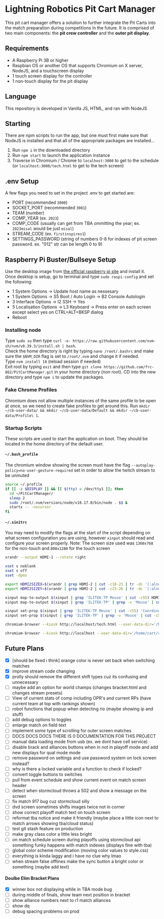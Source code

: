 # Lightning Robotics Pit Cart Manager
This pit cart manager offers a solution to further integrate the Pit Carts into the match preparation during competitions in the future. It is comprised of two main components: the **pit crew controller** and the **outer pit display**.

## Requirements
* A Raspberry Pi 3B or higher
* Raspbian OS or another OS that supports Chromium on X server, NodeJS, and a touchscreen display
* 1 touch screen display for the controller
* 1 non-touch display for the pit display

## Language
This repository is developed in Vanilla JS, HTML, and ran with NodeJS

## Starting
There are npm scripts to run the app, but one must first make sure that NodeJS is installed and that all of the appropriate packages are installed...
1. Run `npm i` in the downloaded directory
2. Run `npm start` to launch the application instance
3. Traverse in Chromium / Chrome to `localhost:3000` to get to the schedule (or `localhost:3000/tech.html` to get to the tech screen)

## .env Setup
A few flags you need to set in the project .env to get started are:
- PORT (recommended `3000`)
- SOCKET_PORT (recommended `3001`)
- TEAM (number)
- COMP_YEAR (ex. `2023`)
- COMP_CODE (usually can get from TBA ommitting the year; ex. `2023misal` would be just `misal`)
- STREAM_CODE (ex. `firstinspires1`)
- SETTINGS_PASSWORD (string of numbers 0-8 for indexes of pit screen password. ex. "012" str can be length 0 to 9)

## Raspberry Pi Buster/Bullseye Setup
Use the desktop image from [the official raspberry pi site](https://raspberrypi.org/software) and install it.
<br/>Once desktop is setup, go to terminal and type `sudo raspi-config` and set the following:
- 1 System Options -> Update host name as nessesary
- 1 System Options -> S5 Boot / Auto Login -> B2 Console Autologin
- 3 Interface Options -> I2 SSH -> Yes
- 5 Localisation Options -> L3 Keyboard -> Press enter on each screen except select yes on CTRL+ALT+BKSP dialog
- Reboot

### Installing node
Type `sudo su` then type `curl -o- https://raw.githubusercontent.com/nvm-sh/nvm/v0.39.3/install.sh | bash`.
<br/>
Check the home directory is right by typing `nano /root/.bashrc` and make sure the `$NVM_DIR` flag is set to `/root/.nvm` and change it if needed.
<br/>
Type `nvm install 18` (reload session if needed)
<br/>
Exit root by typing `exit` and then type `git clone https://github.com/frc-862/PitCartManager.git` in your home directory (non root). CD into the new directory and type `npm i` to update the packages.

### Fake Chrome Profiles
Chromium does not allow multiple instances of the same profile to be open at once, so we need to create fake profiles to get around this. Run `mkdir ~/cb-user-data/ && mkdir ~/cb-user-data/Default && mkdir ~/cb-user-data/Profile\ 1`.

### Startup Scripts
These scripts are used to start the application on boot. They should be located in the home directory of the default user.
#### `~/.bash_profile`
The chromium window showing the screen must have the flag `--autoplay-policy=no-user-gesture-required` set in order to allow the twitch stream to be unmuted
```bash
source ~/.profile
if [[ -z $DISPLAY ]] && [[ $(tty) = /dev/tty1 ]]; then
  cd ~/PitCartManager/
  sleep 2
  sudo /root/.nvm/versions/node/v18.17.0/bin/node . $$ &
  startx -- -nocursor
fi
```

#### `~/.xinitrc`
You may need to modify the flags at the start of the script depending on what screen configuration you are using, however `xinput` should read and configure your screen properly.
Note: The screen size used was `1360x768` for the non-touch and `800x1280` for the touch screen
```bash
xrandr --output HDMI-1 --rotate right

xset s noblank
xset s off
xset -dpms

export HDMI2SIZEX=$(xrandr | grep HDMI-2 | cut -c18-21 | tr -dc '[:alnum:]\n\r')
export HDMI2SIZEY=$(xrandr | grep HDMI-2 | cut -c23-26 | tr -dc '[:alnum:]\n\r')

xinput map-to-output $(xinput | grep 'ILITEK-TP Mouse' | cut -c55) HDMI-1
xinput map-to-output $(xinput | grep 'ILITEK-TP' | grep -v 'Mouse' | cut -c55) HDMI-1

xinput set-prop $(xinput | grep 'ILITEK-TP Mouse' | cut -c55) 'Coordinate Transformation Matrix' "0,1,0,-1,0,1,0,0,1"
xinput set-prop $(xinput | grep 'ILITEK-TP' | grep -v 'Mouse' | cut -c55) 'Coordinate Transformation Matrix' "0,1,0,-1,0,1,0,0,1"

chromium-browser --kiosk http://localhost/tech.html --user-data-dir='/home/cart/cb-user-data/Default' --disable-infobars --window-position=0,0 --start-fullscreen --window-size=800,1280 --new-window --disable-pinch &

chromium-browser --kiosk http://localhost --user-data-dir='/home/cart/cb-user-data/Profile 1' --new-window --disable-infobars --window-position=1280,0 --start-fullscreen --window-size=$HDMI2SIZEX,$HDMI2SIZEY --autoplay-policy=no-user-gesture-required
```

## Future Plans
- [x] [should be fixed i think] orange color is never set back when switching matches
- [x] improve stream code changing
- [x] prolly should remove the different shift types cuz its confusing and unnecessary
- [ ] maybe add an option for world champs (changes bracket.html and changes stream presets)
- [ ] View of current stats of comp including OPR's and current RPs (have current team at top with rankings shown)
- [ ] robot functions that popup when detecting rio (maybe showing ip and stuff)
- [ ] add debug options to toggles
- [ ] enlarge match on field text
- [ ] implement some type of scrolling for outer screen matches
- [ ] DOCS DOCS DOCS THERE IS 0 DOCUMENTATION FOR THIS PROJECT
- [ ] manual data loading mode from usb (ex. we dont have cell service)
- [ ] disable brack and alliances buttons when in not in playoff mode and add new displays for qual mode mode
- [ ] remove password on settings and use password system on lock screen instead?
- [ ] why is there a locked variable and a function to check if locked?
- [ ] convert toggle buttons to switches
- [ ] pull from event schedule and show current event on match screen header
- [ ] detect when stormcloud throws a 502 and show a message on the screen
- [ ] fix match 917 bug cuz stormcloud silly
- [ ] dvd screen sometimes shifts images twice not in corner
- [ ] show correct playoff match text on touch screen
- [ ] reformat tba notice and make it friendly (maybe place a little icon next to match arrows showing tba/cloud status)
- [ ] test git stash feature on production
- [ ] make gray class color a little less bright
- [ ] on match schedule screen during playoffs using stormcloud api something funky happens with match indexes (displays fine with tba)
- [ ] global color scheme modification (moving color values to style.css)
- [ ] everything is kinda laggy and i have no clue why lmao
- [ ] when stream false offlines make the sync button a bright color or something (maybe add text)

#### Doulbe Elim Bracket Plans
- [x] winner box not displaying while in TBA mode bug
- [ ] during middle of finals, show team next position in bracket
- [ ] show alliance numbers next to r1 match alliances
- [ ] show dq
- [ ] debug spacing problems on prod

